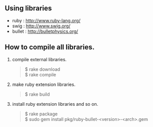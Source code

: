 Using libraries
--------------
* ruby : http://www.ruby-lang.org/
* swig : http://www.swig.org/
* bullet : http://bulletphysics.org/


How to compile all libraries.
--------------
1. compile external libraries.
   
    > $ rake download  
    > $ rake compile  

2. make ruby extension libraries.

    > $ rake build

3. install ruby extension libraries and so on.

    > $ rake package  
    > $ sudo gem install pkg/ruby-bullet-\<version>-\<arch>.gem  
